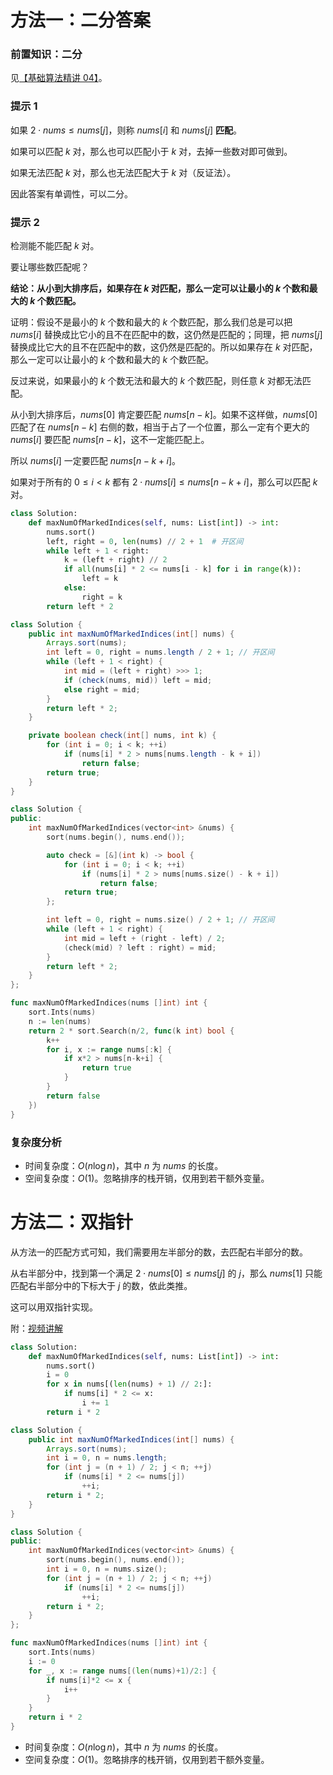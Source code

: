 # 方法一：二分答案

### 前置知识：二分

见[【基础算法精讲 04】](https://www.bilibili.com/video/BV1AP41137w7/)。

### 提示 1

如果 $2\cdot\textit{nums}\le \textit{nums}[j]$，则称 $\textit{nums}[i]$ 和 $\textit{nums}[j]$ **匹配**。

如果可以匹配 $k$ 对，那么也可以匹配小于 $k$ 对，去掉一些数对即可做到。

如果无法匹配 $k$ 对，那么也无法匹配大于 $k$ 对（反证法）。

因此答案有单调性，可以二分。

### 提示 2

检测能不能匹配 $k$ 对。

要让哪些数匹配呢？

**结论：从小到大排序后，如果存在 $k$ 对匹配，那么一定可以让最小的 $k$ 个数和最大的 $k$ 个数匹配。**

证明：假设不是最小的 $k$ 个数和最大的 $k$ 个数匹配，那么我们总是可以把 $\textit{nums}[i]$ 替换成比它小的且不在匹配中的数，这仍然是匹配的；同理，把 $\textit{nums}[j]$ 替换成比它大的且不在匹配中的数，这仍然是匹配的。所以如果存在 $k$ 对匹配，那么一定可以让最小的 $k$ 个数和最大的 $k$ 个数匹配。

反过来说，如果最小的 $k$ 个数无法和最大的 $k$ 个数匹配，则任意 $k$ 对都无法匹配。

从小到大排序后，$\textit{nums}[0]$ 肯定要匹配 $\textit{nums}[n-k]$。如果不这样做，$\textit{nums}[0]$ 匹配了在 $\textit{nums}[n-k]$ 右侧的数，相当于占了一个位置，那么一定有个更大的 $\textit{nums}[i]$ 要匹配 $\textit{nums}[n-k]$，这不一定能匹配上。

所以 $\textit{nums}[i]$ 一定要匹配 $\textit{nums}[n-k+i]$。

如果对于所有的 $0\le i < k$ 都有 $2\cdot\textit{nums}[i]\le\textit{nums}[n-k+i]$，那么可以匹配 $k$ 对。

```py [sol1-Python3]
class Solution:
    def maxNumOfMarkedIndices(self, nums: List[int]) -> int:
        nums.sort()
        left, right = 0, len(nums) // 2 + 1  # 开区间
        while left + 1 < right:
            k = (left + right) // 2
            if all(nums[i] * 2 <= nums[i - k] for i in range(k)):
                left = k
            else:
                right = k
        return left * 2
```

```java [sol1-Java]
class Solution {
    public int maxNumOfMarkedIndices(int[] nums) {
        Arrays.sort(nums);
        int left = 0, right = nums.length / 2 + 1; // 开区间
        while (left + 1 < right) {
            int mid = (left + right) >>> 1;
            if (check(nums, mid)) left = mid;
            else right = mid;
        }
        return left * 2;
    }

    private boolean check(int[] nums, int k) {
        for (int i = 0; i < k; ++i)
            if (nums[i] * 2 > nums[nums.length - k + i])
                return false;
        return true;
    }
}
```

```cpp [sol1-C++]
class Solution {
public:
    int maxNumOfMarkedIndices(vector<int> &nums) {
        sort(nums.begin(), nums.end());

        auto check = [&](int k) -> bool {
            for (int i = 0; i < k; ++i)
                if (nums[i] * 2 > nums[nums.size() - k + i])
                    return false;
            return true;
        };

        int left = 0, right = nums.size() / 2 + 1; // 开区间
        while (left + 1 < right) {
            int mid = left + (right - left) / 2;
            (check(mid) ? left : right) = mid;
        }
        return left * 2;
    }
};
```

```go [sol1-Go]
func maxNumOfMarkedIndices(nums []int) int {
	sort.Ints(nums)
	n := len(nums)
	return 2 * sort.Search(n/2, func(k int) bool {
		k++
		for i, x := range nums[:k] {
			if x*2 > nums[n-k+i] {
				return true
			}
		}
		return false
	})
}
```

### 复杂度分析

- 时间复杂度：$O(n\log n)$，其中 $n$ 为 $\textit{nums}$ 的长度。
- 空间复杂度：$O(1)$。忽略排序的栈开销，仅用到若干额外变量。

# 方法二：双指针

从方法一的匹配方式可知，我们需要用左半部分的数，去匹配右半部分的数。

从右半部分中，找到第一个满足 $2\cdot\textit{nums}[0]\le \textit{nums}[j]$ 的 $j$，那么 $\textit{nums}[1]$ 只能匹配右半部分中的下标大于 $j$ 的数，依此类推。

这可以用双指针实现。

附：[视频讲解](https://www.bilibili.com/video/BV1wj411G7sH/)

```py [sol2-Python3]
class Solution:
    def maxNumOfMarkedIndices(self, nums: List[int]) -> int:
        nums.sort()
        i = 0
        for x in nums[(len(nums) + 1) // 2:]:
            if nums[i] * 2 <= x:
                i += 1
        return i * 2
```

```java [sol2-Java]
class Solution {
    public int maxNumOfMarkedIndices(int[] nums) {
        Arrays.sort(nums);
        int i = 0, n = nums.length;
        for (int j = (n + 1) / 2; j < n; ++j)
            if (nums[i] * 2 <= nums[j])
                ++i;
        return i * 2;
    }
}
```

```cpp [sol2-C++]
class Solution {
public:
    int maxNumOfMarkedIndices(vector<int> &nums) {
        sort(nums.begin(), nums.end());
        int i = 0, n = nums.size();
        for (int j = (n + 1) / 2; j < n; ++j)
            if (nums[i] * 2 <= nums[j])
                ++i;
        return i * 2;
    }
};
```

```go [sol2-Go]
func maxNumOfMarkedIndices(nums []int) int {
	sort.Ints(nums)
	i := 0
	for _, x := range nums[(len(nums)+1)/2:] {
		if nums[i]*2 <= x {
			i++
		}
	}
	return i * 2
}
```

- 时间复杂度：$O(n\log n)$，其中 $n$ 为 $\textit{nums}$ 的长度。
- 空间复杂度：$O(1)$。忽略排序的栈开销，仅用到若干额外变量。
